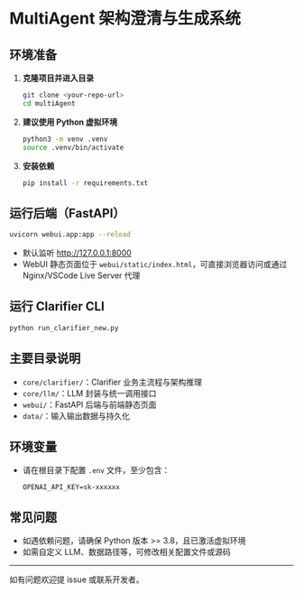 # MultiAgent 架构澄清与生成系统

## 环境准备

1. **克隆项目并进入目录**
   ```bash
   git clone <your-repo-url>
   cd multiAgent
   ```

2. **建议使用 Python 虚拟环境**
   ```bash
   python3 -m venv .venv
   source .venv/bin/activate
   ```

3. **安装依赖**
   ```bash
   pip install -r requirements.txt
   ```

## 运行后端（FastAPI）

```bash
uvicorn webui.app:app --reload
```

- 默认监听 http://127.0.0.1:8000
- WebUI 静态页面位于 `webui/static/index.html`，可直接浏览器访问或通过 Nginx/VSCode Live Server 代理

## 运行 Clarifier CLI

```bash
python run_clarifier_new.py
```

## 主要目录说明

- `core/clarifier/`：Clarifier 业务主流程与架构推理
- `core/llm/`：LLM 封装与统一调用接口
- `webui/`：FastAPI 后端与前端静态页面
- `data/`：输入输出数据与持久化

## 环境变量

- 请在根目录下配置 `.env` 文件，至少包含：
  ```env
  OPENAI_API_KEY=sk-xxxxxx
  ```

## 常见问题
- 如遇依赖问题，请确保 Python 版本 >= 3.8，且已激活虚拟环境
- 如需自定义 LLM、数据路径等，可修改相关配置文件或源码

---
如有问题欢迎提 issue 或联系开发者。  